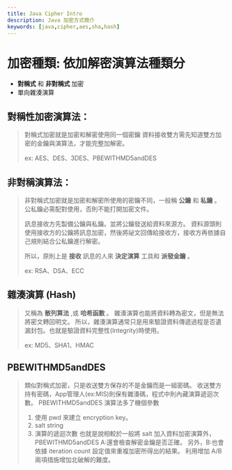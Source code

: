 ```yaml
---
title: Java Cipher Intro
description: Java 加密方式簡介
keywords: [java,cipher,aes,sha,hash]
---
```



# 加密種類: 依加解密演算法種類分

* __對稱式__ 和 __非對稱式__ 加密
* 單向雜湊演算

## 對稱性加密演算法：
> 對稱式加密就是加密和解密使用同一個密鑰
> 資料接收雙方需先知道雙方加密的金鑰與演算法，才能完整加解密。 
>
> ex: AES、DES、3DES、PBEWITHMD5andDES

## 非對稱演算法：
> 非對稱式加密就是加密和解密所使用的密鑰不同，一般稱 __公鑰__ 和 __私鑰__ 。
> 公私鑰必需配對使用，否則不能打開加密文件。
> 
> 訊息接收方先製備公鑰與私鑰。並將公鑰發送給資料來源方。
> 資料源頭則使用接收方的公鑰將訊息加密，然後將祕文回傳給接收方，接收方再依據自己規則結合公私鑰進行解密。
> 
> 所以，原則上是 __接收__ 訊息的人來 __決定演算__ 工具和 __派發金鑰__ 。
> 
> ex: RSA、DSA、ECC

## 雜湊演算 (Hash)
> 又稱為 __散列算法__ ,或 __哈希函數__ 。
> 雜湊演算也能將資料轉為密文，但是無法將密文轉回明文。
> 所以，雜湊演算通常只是用來驗證資料傳遞過程是否遺漏封包。也就是驗證資料完整性(Integrity)時使用。
>
> ex: MD5、SHA1、HMAC








## PBEWITHMD5andDES
> 類似對稱式加密，只是收送雙方保存的不是金鑰而是一組密碼。
> 收送雙方持有密碼，App管理人(ex:MIS)則保有雜湊碼，程式中則內藏演算遞迴次數。
> PBEWITHMD5andDES 演算法多了機個參數
> 1. 使用 pwd 來建立 encryption key。
> 2. salt string
> 3. 演算的遞迴次數
> 也就是說相較於一般將 salt 加入資料加密演算外，
> PBEWITHMD5andDES A:還會檢查解密金鑰是否正確。
> 另外，B:也會依據 iteration count 設定值來重複加密所得出的結果。
> 利用增加 A/B 兩項措施增加北破解的難度。